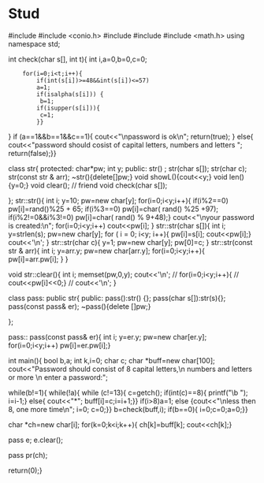 # Stud
#include<iostream>
#include <conio.h>
#include <cstring>
#include<cstdlib>
#include <math.h>
using namespace std;

int check(char s[], int t){
	int i,a=0,b=0,c=0;
	
		for(i=0;i<t;i++){
			if(int(s[i])>=48&&int(s[i])<=57) 
			a=1;
			if(isalpha(s[i])) {
			 b=1;
			if(isupper(s[i])){
			 c=1;
			}}			
}
if (a==1&&b==1&&c==1){
	cout<<"\npassword is ok\n"; return(true);
}
else{
 cout<<"password should cosist of capital letters, numbers and letters "; return(false);}}




class str{
	protected:
char*pw;
int y;
public:
	str() ;
	str(char s[]);
	str(char c);
	str(const str & arr);
	~str(){delete[]pw;}
void	showL(){cout<<y;}
void len(){y=0;}
void	clear();
//	friend void check(char s[]);
	
};
str::str(){
	int i;
	 y=10;
	 pw=new char[y];
	 for(i=0;i<y;i++){
	 	if(i%2==0) pw[i]=rand()%25 + 65;
	 	if(i%3==0) pw[i]=char( rand() %25 +97);
	 	if(i%2!=0&&i%3!=0) pw[i]=char( rand() % 9+48);}
	 cout<<"\nyour password is created:\n";
	 	 for(i=0;i<y;i++)
		  cout<<pw[i];
}
str::str(char s[]){
	int i;
	y=strlen(s);
	pw=new char[y];
	for ( i = 0; i<y; i++){
	pw[i]=s[i];
	cout<<pw[i];}
	cout<<'\n';
}
str::str(char c){
	y=1;
	pw=new char[y];
	pw[0]=c;
}
str::str(const str & arr){
	int i;
	y=arr.y;
pw=new char[arr.y];
	for(i=0;i<y;i++){
		pw[i]=arr.pw[i];
	}
}

void str::clear(){
	int i;
	memset(pw,0,y);
	cout<<'\n';
	//	for(i=0;i<y;i++){
//	cout<<pw[i]<<0;}
//	cout<<'\n';
}

class pass: public str{
	public:
	pass():str() {};
	pass(char s[]):str(s){};
	pass(const pass& er);
	~pass(){delete []pw;}
    
};

pass::	pass(const pass& er){
	int i;
	y=er.y;
	pw=new char[er.y];
	for(i=0;i<y;i++)
		pw[i]=er.pw[i];}

 int main(){
 	bool b,a;
 	int k,i=0;
char c;
char *buff=new char[100];
cout<<"Password should consist of 8 capital letters,\n numbers and letters or more \n enter a password:";

while(b!=1){
while(!a){
 while (c!=13){
 c=getch();
	 if(int(c)==8){
		printf("\b ");
	i=i-1;}
	else{
cout<<"*";
 buff[i]=c;i=i+1;}}
 if(i>8)a=1;
 else {cout<<"\nless then 8, one more time\n";
 i=0;
c=0;}}
b=check(buff,i);
if(b==0){
i=0;c=0;a=0;}}

 char *ch=new char[i]; 
for(k=0;k<i;k++){
	ch[k]=buff[k];
cout<<ch[k];}


pass e;
e.clear();

pass pr(ch);

 return(0);}
